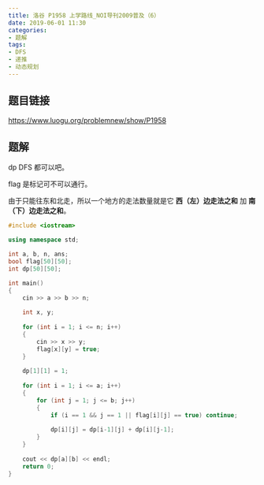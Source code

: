 ```yaml
---
title: 洛谷 P1958 上学路线_NOI导刊2009普及（6）
date: 2019-06-01 11:30
categories:
- 题解
tags:
- DFS
- 递推
- 动态规划
---
```


## 题目链接

https://www.luogu.org/problemnew/show/P1958

<!-- More -->

## 题解

dp DFS 都可以吧。

flag 是标记可不可以通行。

由于只能往东和北走，所以一个地方的走法数量就是它 **西（左）边走法之和** 加 **南（下）边走法之和**。

```cpp
#include <iostream>

using namespace std;

int a, b, n, ans;
bool flag[50][50];
int dp[50][50]; 

int main()
{
    cin >> a >> b >> n;
    
    int x, y;
    
    for (int i = 1; i <= n; i++)
    {
        cin >> x >> y;
        flag[x][y] = true;
    }
    
    dp[1][1] = 1;
    
    for (int i = 1; i <= a; i++)
    {
        for (int j = 1; j <= b; j++)
        {
            if (i == 1 && j == 1 || flag[i][j] == true) continue;
            
            dp[i][j] = dp[i-1][j] + dp[i][j-1];
        }
    }
    
    cout << dp[a][b] << endl;
    return 0;
}
```

